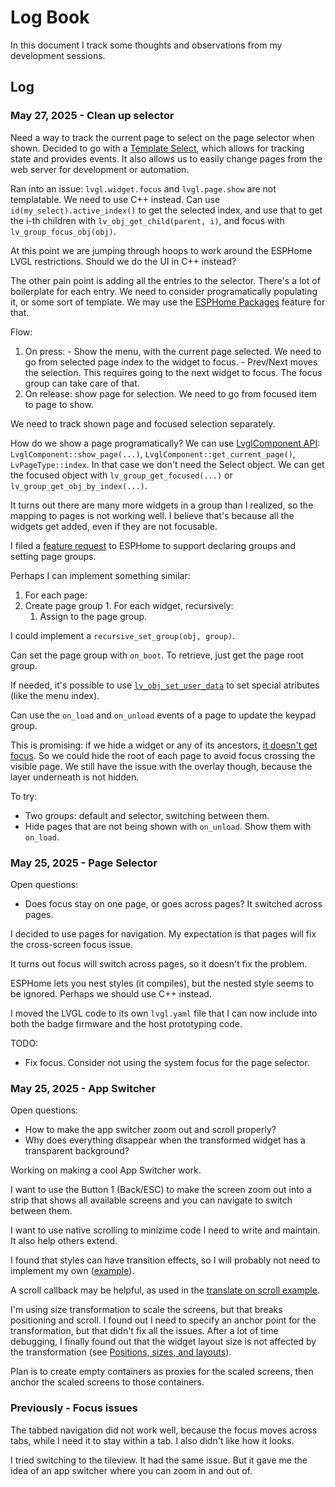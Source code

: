 # Log Book

In this document I track some thoughts and observations from my development sessions.


## Log

### May 27, 2025 - Clean up selector

Need a way to track the current page to select on the page selector when shown. Decided to go with a [Template Select], which allows for tracking state and provides events. It also allows us to easily change pages from the web server for development or automation.

Ran into an issue: `lvgl.widget.focus` and `lvgl.page.show` are not templatable. We need to use C++ instead. Can use `id(my_select).active_index()` to get the selected index, and use that to get the i-th children with `lv_obj_get_child(parent, i)`, and focus with `lv_group_focus_obj(obj)`.

At this point we are jumping through hoops to work around the ESPHome LVGL restrictions. Should we do the UI in
C++ instead?

The other pain point is adding all the entries to the selector. There's a lot of boilerplate for each entry.
We need to consider programatically populating it, or some sort of template. We may use the [ESPHome Packages]
feature for that.

Flow:
  1. On press:
    - Show the menu, with the current page selected. We need to go from selected page index to the widget to
      focus.
    - Prev/Next moves the selection. This requires going to the next widget to focus. The focus group can
      take care of that.
  1. On release: show page for selection. We need to go from focused item to page to show.

We need to track shown page and focused selection separately.

How do we show a page programatically? We can use [LvglComponent API]: `LvglComponent::show_page(...)`,
`LvglComponent::get_current_page()`, `LvPageType::index`. In that case we don't need the Select object.
We can get the focused object with `lv_group_get_focused(...)` or `lv_group_get_obj_by_index(...)`.

It turns out there are many more widgets in a group than I realized, so the mapping to pages is not working well. I believe that's because all the widgets get added, even if they are not focusable.

I filed a [feature request](https://github.com/esphome/feature-requests/issues/3166) to ESPHome to support declaring groups and setting page groups.

Perhaps I can implement something similar:

1. For each page:
  1. Create page group
    1. For each widget, recursively:
      1. Assign to the page group.

I could implement a `recursive_set_group(obj, group)`.

Can set the page group with `on_boot`. To retrieve, just get the page root group.

If needed, it's possible to use [`lv_obj_set_user_data`] to set special atributes (like the menu index).

Can use the `on_load` and `on_unload` events of a page to update the keypad group.

This is promising: if we hide a widget or any of its ancestors, [it doesn't get focus][focus_next_core]. So we could hide the root of each page to avoid focus crossing the visible page. We still have the issue with the overlay though, because the layer
underneath is not hidden.

To try:
- Two groups: default and selector, switching between them.
- Hide pages that are not being shown with `on_unload`. Show them with `on_load`.

[Template Select]: https://esphome.io/components/select/template
[ESPHome Packages]: https://esphome.io/components/packages.html
[LvglComponent API]: https://api-docs.esphome.io/lvgl__esphome_8cpp_source
[`lv_obj_set_user_data`]: https://docs.lvgl.io/8.0/widgets/obj.html#_CPPv420lv_obj_set_user_dataP8lv_obj_tPv
[focus_next_core]: https://github.com/lvgl/lvgl/blob/e8b95b3f9c91a8b186d5705cb7705c72e6f5aea7/src/core/lv_group.c#L461

### May 25, 2025 - Page Selector

Open questions:
- Does focus stay on one page, or goes across pages? It switched across pages.

I decided to use pages for navigation. My expectation is that pages will fix the cross-screen focus issue.

It turns out focus will switch across pages, so it doesn't fix the problem.

ESPHome lets you nest styles (it compiles), but the nested style seems to be ignored. Perhaps we should use C++ instead.

I moved the LVGL code to its own `lvgl.yaml` file that I can now include into both the badge firmware and the host prototyping code.

TODO:
- Fix focus. Consider not using the system focus for the page selector.

### May 25, 2025 - App Switcher

Open questions:
- How to make the app switcher zoom out and scroll properly?
- Why does everything disappear when the transformed widget has a transparent background?

Working on making a cool App Switcher work.

I want to use the Button 1 (Back/ESC) to make the screen zoom out into a strip that shows all
available screens and you can navigate to switch between them.

I want to use native scrolling to minizime code I need to write and maintain. It also help others
extend.

I found that styles can have transition effects, so I will probably not need to implement my own ([example][Transition Example]).

A scroll callback may be helpful, as used in the [translate on scroll example].

I'm using size transformation to scale the screens, but that breaks positioning and scroll. I found out I need to specify an anchor point for the transformation, but that didn't fix all the issues. After a lot of time debugging, I finally found out that the widget layout size is not affected by the transformation (see [Positions, sizes, and layouts]).

Plan is to create empty containers as proxies for the scaled screens, then anchor the scaled screens to those containers.

[Transition Example]: https://docs.lvgl.io/8.2/overview/style.html#transition
[translate on scroll example]: https://docs.lvgl.io/8/overview/scroll.html#translate-on-scroll
[Positions, sizes, and layouts]: https://docs.lvgl.io/9.2/overview/coord.html#transformation


### Previously - Focus issues

The tabbed navigation did not work well, because the focus moves across tabs, while I need it to stay within a tab. I also didn't like how it looks.

I tried switching to the tileview. It had the same issue. But it gave me the idea of an app switcher where
you can zoom in and out of.
